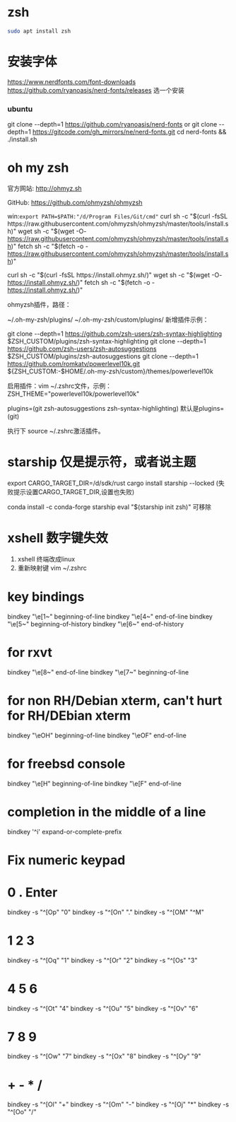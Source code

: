 # zsh
```bash
sudo apt install zsh
```

# 安装字体
https://www.nerdfonts.com/font-downloads
https://github.com/ryanoasis/nerd-fonts/releases
选一个安装
### ubuntu
git clone --depth=1 https://github.com/ryanoasis/nerd-fonts
or git clone --depth=1 https://gitcode.com/gh_mirrors/ne/nerd-fonts.git
cd nerd-fonts && ./install.sh

# oh my zsh
官方网站: http://ohmyz.sh

GitHub: https://github.com/ohmyzsh/ohmyzsh

win:`export PATH=$PATH:"/d/Program Files/Git/cmd"`
curl	sh -c "$(curl -fsSL https://raw.githubusercontent.com/ohmyzsh/ohmyzsh/master/tools/install.sh)"
wget	sh -c "$(wget -O- https://raw.githubusercontent.com/ohmyzsh/ohmyzsh/master/tools/install.sh)"
fetch	sh -c "$(fetch -o - https://raw.githubusercontent.com/ohmyzsh/ohmyzsh/master/tools/install.sh)"

curl	sh -c "$(curl -fsSL https://install.ohmyz.sh/)"
wget	sh -c "$(wget -O- https://install.ohmyz.sh/)"
fetch	sh -c "$(fetch -o - https://install.ohmyz.sh/)"

ohmyzsh插件，路径：

~/.oh-my-zsh/plugins/
~/.oh-my-zsh/custom/plugins/
新增插件示例：

git clone --depth=1 https://github.com/zsh-users/zsh-syntax-highlighting $ZSH_CUSTOM/plugins/zsh-syntax-highlighting
git clone --depth=1 https://github.com/zsh-users/zsh-autosuggestions $ZSH_CUSTOM/plugins/zsh-autosuggestions
git clone --depth=1 https://github.com/romkatv/powerlevel10k.git ${ZSH_CUSTOM:-$HOME/.oh-my-zsh/custom}/themes/powerlevel10k

启用插件：vim ~/.zshrc文件，示例：
ZSH_THEME="powerlevel10k/powerlevel10k"

plugins=(git zsh-autosuggestions zsh-syntax-highlighting)
默认是plugins=(git)

执行下 source ~/.zshrc激活插件。


# starship 仅是提示符，或者说主题
export CARGO_TARGET_DIR=/d/sdk/rust
cargo install starship --locked (失败提示设置CARGO_TARGET_DIR,设置也失败)

conda install -c conda-forge starship
eval "$(starship init zsh)"
可移除

# xshell 数字键失效
1. xshell 终端改成linux
2. 重新映射键
vim ~/.zshrc
# key bindings
bindkey "\e[1~" beginning-of-line
bindkey "\e[4~" end-of-line
bindkey "\e[5~" beginning-of-history
bindkey "\e[6~" end-of-history

# for rxvt
bindkey "\e[8~" end-of-line
bindkey "\e[7~" beginning-of-line
# for non RH/Debian xterm, can't hurt for RH/DEbian xterm
bindkey "\eOH" beginning-of-line
bindkey "\eOF" end-of-line
# for freebsd console
bindkey "\e[H" beginning-of-line
bindkey "\e[F" end-of-line
# completion in the middle of a line
bindkey '^i' expand-or-complete-prefix

# Fix numeric keypad
# 0 . Enter
bindkey -s "^[Op" "0"
bindkey -s "^[On" "."
bindkey -s "^[OM" "^M"
# 1 2 3
bindkey -s "^[Oq" "1"
bindkey -s "^[Or" "2"
bindkey -s "^[Os" "3"
# 4 5 6
bindkey -s "^[Ot" "4"
bindkey -s "^[Ou" "5"
bindkey -s "^[Ov" "6"
# 7 8 9
bindkey -s "^[Ow" "7"
bindkey -s "^[Ox" "8"
bindkey -s "^[Oy" "9"
# + - * /
bindkey -s "^[Ol" "+"
bindkey -s "^[Om" "-"
bindkey -s "^[Oj" "*"
bindkey -s "^[Oo" "/"